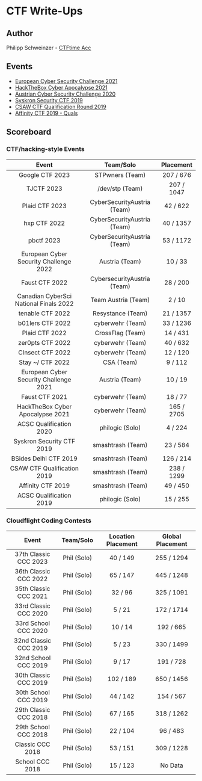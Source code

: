 # CTF Write-Ups

## Author
Philipp Schweinzer - [CTFtime Acc](https://ctftime.org/user/64124)

## Events

- [European Cyber Security Challenge 2021](https://ecsc2021.cz/)
- [HackTheBox Cyber Apocalypse 2021](https://github.com/PhilippSchweinzer/CTFs/tree/master/HackTheBox%20Cyber%20Apocalypse%202021)
- [Austrian Cyber Security Challenge 2020](https://github.com/PhilippSchweinzer/CTFs/tree/master/Austrian%20Cyber%20Security%20Challenge%202020)
- [Syskron Security CTF 2019](https://github.com/PhilippSchweinzer/CTFs/tree/master/Syskron%20Security%20CTF%202019)
- [CSAW CTF Qualification Round 2019](https://github.com/PhilippSchweinzer/CTFs/tree/master/CSAW%20CTF%20Qualification%20Round%202019)
- [Affinity CTF 2019 - Quals](https://github.com/PhilippSchweinzer/CTFs/tree/master/Affinity%20CTF%202019%20-%20Quals)




## Scoreboard
### CTF/hacking-style Events
|               Event              |  Team/Solo |  Placement |
|:--------------------------------:|:----------:|:----------:|
|             Google CTF 2023           |  STPwners (Team) |  207 / 676  |
|             TJCTF 2023           |  /dev/stp (Team) |  207 / 1047  |
|          Plaid CTF 2023        |  CyberSecurityAustria (Team) |  42 / 622  |
|          hxp CTF 2022        |  CyberSecurityAustria (Team) |  40 / 1357  |
|           pbctf 2023        |  CyberSecurityAustria (Team) |  53 / 1172  |
|          European Cyber Security Challenge 2022          |  Austria (Team) |   10 / 33  |
| Faust CTF 2022 |  CybersecurityAustria (Team) |  28 / 200  |
| Canadian CyberSci National Finals 2022 |  Team Austria (Team) |  2 / 10  |
|          tenable CTF 2022        |  Resystance (Team) |  21 / 1357  |
|          b01lers CTF 2022        |  cyberwehr (Team) |  33 / 1236  |
|          Plaid CTF 2022          |  CrossFlag (Team) |  14 / 431  |
|          zer0pts CTF 2022        |  cyberwehr (Team) |  40 / 632  |
|          CInsect CTF 2022        |  cyberwehr (Team) |  12 / 120  |
|          Stay ~/ CTF 2022        |     CSA (Team)    |   9 / 112  |
|          European Cyber Security Challenge 2021          |  Austria (Team) |   10 / 19  |
|          Faust CTF 2021          |  cyberwehr (Team) |   18 / 77  |
| HackTheBox Cyber Apocalypse 2021 |  cyberwehr (Team) | 165 / 2705 |
|      ACSC Qualification 2020     |  philogic (Solo)  |   4 / 224  |
|     Syskron Security CTF 2019    | smashtrash (Team) |  23 / 584  |
|       BSides Delhi CTF 2019      | smashtrash (Team) |  126 / 214 |
|    CSAW CTF Qualification 2019   | smashtrash (Team) | 238 / 1299 |
|        Affinity CTF 2019         | smashtrash (Team) |  49 / 450  |
| ACSC Qualification 2019          | philogic (Solo)   | 15 / 255   |

### Cloudflight Coding Contests

|         Event         |  Team/Solo  | Location Placement | Global Placement |
|:---------------------:|:-----------:|:------------------:|:----------------:|
| 37th Classic CCC 2023 | Phil (Solo) |       40 / 149     |    255 / 1294    |
| 36th Classic CCC 2022 | Phil (Solo) |       65 / 147     |    445 / 1248    |
| 35th Classic CCC 2021 | Phil (Solo) |       32 / 96      |    325 / 1091    |
| 33rd Classic CCC 2020 | Phil (Solo) |       5 / 21       |    172 / 1714    |
|  33rd School CCC 2020 | Phil (Solo) |       10 / 14      |     192 / 665    |
| 32nd Classic CCC 2019 | Phil (Solo) |       5 / 23       |    330 / 1499    |
|  32nd School CCC 2019 | Phil (Solo) |       9 / 17       |     191 / 728    |
| 30th Classic CCC 2019 | Phil (Solo) |      102 / 189     |    650 / 1456    |
|  30th School CCC 2019 | Phil (Solo) |      44 / 142      |     154 / 567    |
| 29th Classic CCC 2018 | Phil (Solo) |      67 / 165      |    318 / 1262    |
|  29th School CCC 2018 | Phil (Solo) |      22 / 104      |     96 / 483     |
|    Classic CCC 2018   | Phil (Solo) |      53 / 151      |    309 / 1228    |
|    School CCC 2018    | Phil (Solo) |      15 / 123      |      No Data     |
